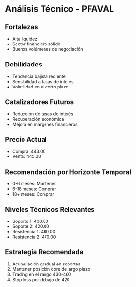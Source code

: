 # Análisis Técnico - PFAVAL

## Fortalezas

- Alta liquidez
- Sector financiero sólido
- Buenos volúmenes de negociación

## Debilidades

- Tendencia bajista reciente
- Sensibilidad a tasas de interés
- Volatilidad en el corto plazo

## Catalizadores Futuros

- Reducción de tasas de interés
- Recuperación económica
- Mejora en márgenes financieros

## Precio Actual

- Compra: 443.00
- Venta: 445.00

## Recomendación por Horizonte Temporal

- 0-6 meses: Mantener
- 6-18 meses: Comprar
- 18+ meses: Comprar

## Niveles Técnicos Relevantes

- Soporte 1: 430.00
- Soporte 2: 420.00
- Resistencia 1: 460.00
- Resistencia 2: 470.00

## Estrategia Recomendada

1. Acumulación gradual en soportes
2. Mantener posición core de largo plazo
3. Trading en el rango 430-460
4. Stop loss por debajo de 420
